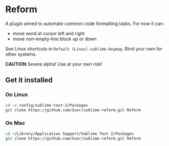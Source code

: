 # Reform

A plugin aimed to automate common code formatting tasks. For now it can:

- move word at cursor left and right
- move non-empty-line block up or down

See Linux shortcuts in `Default (Linux).sublime-keymap`. Bind your own for other systems.


**CAUTION** Severe alpha! Use at your own risk!


## Get it installed ##

### On Linux ###

```bash
cd ~/.config/sublime-text-2/Packages
git clone https://github.com/Suor/sublime-reform.git Reform
```

### On Mac ###

```bash
cd ~/Library/Application Support/Sublime Text 2/Packages
git clone https://github.com/Suor/sublime-reform.git Reform
```
